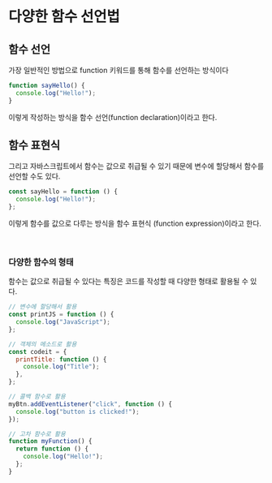# 다양한 함수 선언법

## 함수 선언

가장 일반적인 방법으로 function 키워드를 통해 함수를 선언하는 방식이다

```javascript
function sayHello() {
  console.log("Hello!");
}
```

이렇게 작성하는 방식을 함수 선언(function declaration)이라고 한다.

## 함수 표현식

그리고 자바스크립트에서 함수는 값으로 취급될 수 있기 때문에 변수에 할당해서 함수를 선언할 수도 있다.

```javascript
const sayHello = function () {
  console.log("Hello!");
};
```

이렇게 함수를 값으로 다루는 방식을 함수 표현식 (function expression)이라고 한다.

<br/>

### 다양한 함수의 형태

함수는 값으로 취급될 수 있다는 특징은 코드를 작성할 때 다양한 형태로 활용될 수 있다.

```javascript
// 변수에 할당해서 활용
const printJS = function () {
  console.log("JavaScript");
};

// 객체의 메소드로 활용
const codeit = {
  printTitle: function () {
    console.log("Title");
  },
};

// 콜백 함수로 활용
myBtn.addEventListener("click", function () {
  console.log("button is clicked!");
});

// 고차 함수로 활용
function myFunction() {
  return function () {
    console.log("Hello!");
  };
}
```
